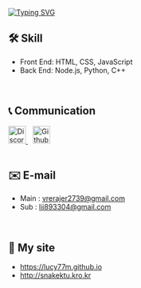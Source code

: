 <a href="https://git.io/typing-svg"><img src="https://readme-typing-svg.demolab.com?font=Fira+Code&size=25&pause=1000&color=F7F7F7&width=435&lines=Hello+There!+%F0%9F%91%BB%F0%9F%91%BB" alt="Typing SVG" /></a>

## 🛠️ Skill
* Front End: HTML, CSS, JavaScript
* Back End: Node.js, Python, C++
<br>

## 📞 Communication

<a href="https://discord.com/users/868361472043003934" target="_blank" style="margin-right: 10px;">
  <img src="https://fixcdn.hyonsu.com/attachments/1208011896322793494/1267711674064834580/discord.png?ex=66a9c800&is=66a87680&hm=0cd882db9cf85ea0c27fd554688fc504f764f76e838e8b2e4eee555ef5dfb8d6&" alt="Discord" width="35" height="35">
</a>
<a href="https://github.com/Lucy77m" target="_blank">
  <img src="https://fixcdn.hyonsu.com/attachments/1208011896322793494/1267715574813818900/github.png?ex=66b06322&is=66af11a2&hm=3ae4eb1c7da3d0e4a7bdebd96ea22b54d2e19ea49667ae11c70670304f5aaf97&=&format=webp&quality=lossless&width=350&height=350" alt="Github" width="35" height="35">
</a>

<br>
<br>

## ✉️ E-mail

* Main : vrerajer2739@gmail.com
* Sub : lii893304@gmail.com
<br>

## 👻 My site
* https://lucy77m.github.io
* http://snakektu.kro.kr
<br>

